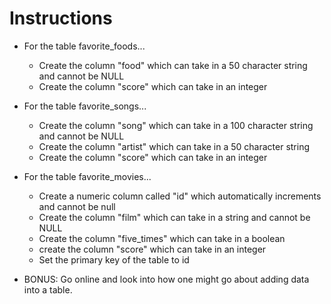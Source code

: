 # **Instructions**

* For the table favorite_foods...

  * Create the column "food" which can take in a 50 character string and cannot be NULL
  * Create the column "score" which can take in an integer

* For the table favorite_songs...

  * Create the column "song" which can take in a 100 character string and cannot be NULL
  * Create the column "artist" which can take in a 50 character string
  * Create the column "score" which can take in an integer

* For the table favorite_movies...

  * Create a numeric column called "id" which automatically increments and cannot be null
  * Create the column "film" which can take in a string and cannot be NULL
  * Create the column "five_times" which can take in a boolean
  * create the column "score" which can take in an integer
  * Set the primary key of the table to id

* BONUS: Go online and look into how one might go about adding data into a table.
